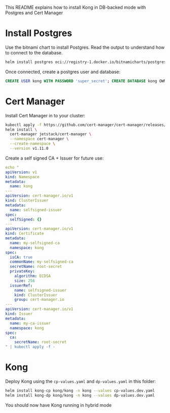 This README explains how to install Kong in DB-backed mode with Postgres and Cert Manager

# Install Postgres

Use the bitnami chart to install Postgres. Read the output to understand how to connect to the database.

```bash
helm install postgres oci://registry-1.docker.io/bitnamicharts/postgresql -n db --create-namespace
```

Once connected, create a postgres user and database:

```sql
CREATE USER kong WITH PASSWORD 'super_secret'; CREATE DATABASE kong OWNER kong;
```

# Cert Manager

Install Cert Manager in to your cluster:

```bash
kubectl apply -f https://github.com/cert-manager/cert-manager/releases/download/v1.11.0/cert-manager.crds.yaml
helm install \
  cert-manager jetstack/cert-manager \
  --namespace cert-manager \
  --create-namespace \
  --version v1.11.0
```

Create a self signed CA + Issuer for future use:

```yaml
echo "
apiVersion: v1
kind: Namespace
metadata:
  name: kong
---
apiVersion: cert-manager.io/v1
kind: ClusterIssuer
metadata:
  name: selfsigned-issuer
spec:
  selfSigned: {}
---
apiVersion: cert-manager.io/v1
kind: Certificate
metadata:
  name: my-selfsigned-ca
  namespace: kong
spec:
  isCA: true
  commonName: my-selfsigned-ca
  secretName: root-secret
  privateKey:
    algorithm: ECDSA
    size: 256
  issuerRef:
    name: selfsigned-issuer
    kind: ClusterIssuer
    group: cert-manager.io
---
apiVersion: cert-manager.io/v1
kind: Issuer
metadata:
  name: my-ca-issuer
  namespace: kong
spec:
  ca:
    secretName: root-secret
" | kubectl apply -f -
```

# Kong

Deploy Kong using the `cp-values.yaml` and `dp-values.yaml` in this folder:

```bash
helm install kong-cp kong/kong -n kong --values cp-values.dev.yaml
helm install kong-dp kong/kong -n kong --values dp-values.dev.yaml
```

You should now have Kong running in hybrid mode
